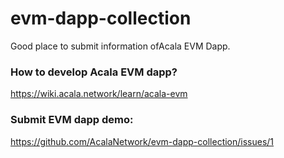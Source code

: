 # evm-dapp-collection
Good place to submit information ofAcala EVM Dapp.

### How to develop Acala EVM dapp?

https://wiki.acala.network/learn/acala-evm

### Submit EVM dapp demo:
https://github.com/AcalaNetwork/evm-dapp-collection/issues/1
